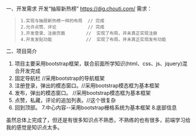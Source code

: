  一、开发需求
开发“抽屉新热榜”  https://dig.chouti.com/
需求：
>     1.实现与抽屉新热榜一样的布局  // 完成
>     2.允许点赞、评论            // 完成
>     3.开发登录、注册页面        //  实现了布局，并未真正实现注册
>     4.开发发贴功能             //  实现了布局，并未真正实现发布功能
    
二、项目简介
    
1. 项目主要采用bootstrap框架，联合前面所学知识(html、css、js、jquery)混合开发完成
2. 固定导航栏   //采用bootstrap的导航框架                   
3. 注册登录，弹出的模态窗口。//采用bootstrap模态框为基本框架            
4. 发布，弹出的模态窗口。   //采用bootstrap模态框为基本框架           
5. 点赞，私藏，评论的追加列表。//这个很复杂          
6. 回到顶部。
7.中心内容--采用bootstrap栅格系统为基本框架
8.底部信息

虽然总体上完成了，但还是有很多知识点不熟悉，不熟练的也有很多，前端学习给我的感觉是知识点太多。
 
